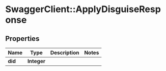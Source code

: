 # SwaggerClient::ApplyDisguiseResponse

## Properties
Name | Type | Description | Notes
------------ | ------------- | ------------- | -------------
**did** | **Integer** |  | 


